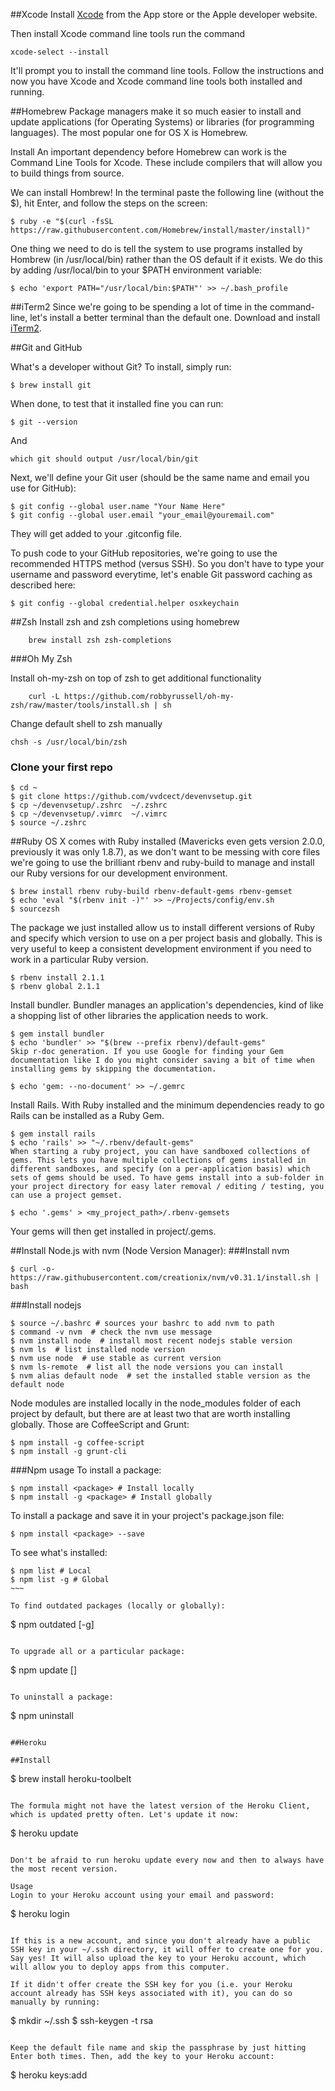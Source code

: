 ##Xcode
Install [Xcode](https://developer.apple.com/xcode/) from the App store or the Apple developer website.

Then install Xcode command line tools run the command

    xcode-select --install
    
It'll prompt you to install the command line tools. Follow the instructions and now you have Xcode and Xcode command line tools both installed and running.



##Homebrew
Package managers make it so much easier to install and update applications (for Operating Systems) or libraries (for programming languages). The most popular one for OS X is Homebrew.

Install
An important dependency before Homebrew can work is the Command Line Tools for Xcode. These include compilers that will allow you to build things from source.

We can install Hombrew! In the terminal paste the following line (without the $), hit Enter, and follow the steps on the screen:

~~~~
$ ruby -e "$(curl -fsSL https://raw.githubusercontent.com/Homebrew/install/master/install)"

~~~~

One thing we need to do is tell the system to use programs installed by Hombrew (in /usr/local/bin) rather than the OS default if it exists. We do this by adding /usr/local/bin to your $PATH environment variable:


~~~~~
$ echo 'export PATH="/usr/local/bin:$PATH"' >> ~/.bash_profile

~~~~~

##iTerm2
Since we're going to be spending a lot of time in the command-line, let's install a better terminal than the default one. Download and install [iTerm2](https://www.iterm2.com/).

##Git and GitHub

What's a developer without Git? To install, simply run:
~~~~
$ brew install git
~~~~
When done, to test that it installed fine you can run:

~~~~
$ git --version
~~~~

And  

~~~~
which git should output /usr/local/bin/git
~~~~

Next, we'll define your Git user (should be the same name and email you use for GitHub):

~~~~
$ git config --global user.name "Your Name Here"
$ git config --global user.email "your_email@youremail.com"
~~~~

They will get added to your .gitconfig file.

To push code to your GitHub repositories, we're going to use the recommended HTTPS method (versus SSH). So you don't have to type your username and password everytime, let's enable Git password caching as described here:

~~~~
$ git config --global credential.helper osxkeychain
~~~~
##Zsh
Install zsh and zsh completions using homebrew

~~~~
    brew install zsh zsh-completions
~~~~

###Oh My Zsh

Install oh-my-zsh on top of zsh to get additional functionality

~~~~
    curl -L https://github.com/robbyrussell/oh-my-zsh/raw/master/tools/install.sh | sh
~~~~
    
Change default shell to zsh manually
~~~~
chsh -s /usr/local/bin/zsh
~~~~

### Clone your first repo

~~~~
$ cd ~
$ git clone https://github.com/vvdcect/devenvsetup.git
$ cp ~/devenvsetup/.zshrc  ~/.zshrc
$ cp ~/devenvsetup/.vimrc  ~/.vimrc 
$ source ~/.zshrc
~~~~

##Ruby
OS X comes with Ruby installed (Mavericks even gets version 2.0.0, previously it was only 1.8.7), as we don't want to be messing with core files we're going to use the brilliant rbenv and ruby-build to manage and install our Ruby versions for our development environment.

~~~~
$ brew install rbenv ruby-build rbenv-default-gems rbenv-gemset
$ echo 'eval "$(rbenv init -)"' >> ~/Projects/config/env.sh
$ sourcezsh
~~~~

The package we just installed allow us to install different versions of Ruby and specify which version to use on a per project basis and globally. This is very useful to keep a consistent development environment if you need to work in a particular Ruby version.

~~~~~
$ rbenv install 2.1.1
$ rbenv global 2.1.1
~~~~~

Install bundler. Bundler manages an application's dependencies, kind of like a shopping list of other libraries the application needs to work.

~~~~
$ gem install bundler
$ echo 'bundler' >> "$(brew --prefix rbenv)/default-gems"
Skip r-doc generation. If you use Google for finding your Gem documentation like I do you might consider saving a bit of time when installing gems by skipping the documentation.

$ echo 'gem: --no-document' >> ~/.gemrc

~~~~

Install Rails. With Ruby installed and the minimum dependencies ready to go Rails can be installed as a Ruby Gem.

~~~~
$ gem install rails
$ echo 'rails' >> "~/.rbenv/default-gems"
When starting a ruby project, you can have sandboxed collections of gems. This lets you have multiple collections of gems installed in different sandboxes, and specify (on a per-application basis) which sets of gems should be used. To have gems install into a sub-folder in your project directory for easy later removal / editing / testing, you can use a project gemset.

$ echo '.gems' > <my_project_path>/.rbenv-gemsets
~~~~

Your gems will then get installed in project/.gems.



##Install Node.js with nvm (Node Version Manager):
###Install nvm
~~~~
$ curl -o- https://raw.githubusercontent.com/creationix/nvm/v0.31.1/install.sh | bash

~~~~
###Install nodejs

~~~~
$ source ~/.bashrc # sources your bashrc to add nvm to path
$ command -v nvm  # check the nvm use message
$ nvm install node  # install most recent nodejs stable version
$ nvm ls  # list installed node version
$ nvm use node  # use stable as current version
$ nvm ls-remote  # list all the node versions you can install
$ nvm alias default node  # set the installed stable version as the default node 
~~~~


Node modules are installed locally in the node_modules folder of each project by default, but there are at least two that are worth installing globally. Those are CoffeeScript and Grunt:

~~~~
$ npm install -g coffee-script
$ npm install -g grunt-cli
~~~~

###Npm usage
To install a package:

~~~~
$ npm install <package> # Install locally
$ npm install -g <package> # Install globally
~~~~

To install a package and save it in your project's package.json file:

~~~~
$ npm install <package> --save
~~~~

To see what's installed:
~~~~
$ npm list # Local
$ npm list -g # Global
~~~

To find outdated packages (locally or globally):

~~~~
$ npm outdated [-g]
~~~~

To upgrade all or a particular package:

~~~~
$ npm update [<package>]
~~~~

To uninstall a package:

~~~~
$ npm uninstall <package>
~~~~

##Heroku

##Install
~~~~
$ brew install heroku-toolbelt
~~~~

The formula might not have the latest version of the Heroku Client, which is updated pretty often. Let's update it now:

~~~~
$ heroku update
~~~~

Don't be afraid to run heroku update every now and then to always have the most recent version.

Usage
Login to your Heroku account using your email and password:

~~~~
$ heroku login
~~~~

If this is a new account, and since you don't already have a public SSH key in your ~/.ssh directory, it will offer to create one for you. Say yes! It will also upload the key to your Heroku account, which will allow you to deploy apps from this computer.

If it didn't offer create the SSH key for you (i.e. your Heroku account already has SSH keys associated with it), you can do so manually by running:

~~~~
 $ mkdir ~/.ssh
 $ ssh-keygen -t rsa
~~~~

Keep the default file name and skip the passphrase by just hitting Enter both times. Then, add the key to your Heroku account:

~~~~
$ heroku keys:add
~~~~
